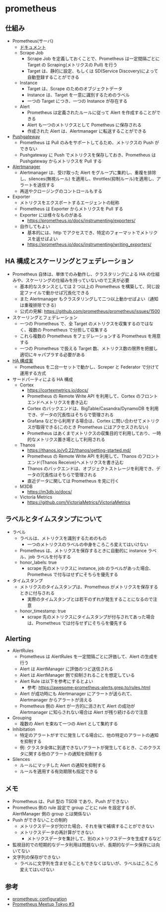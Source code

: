 # prometheus

## 仕組み

- Prometheus(サーバ)
  - [ドキュメント](https://prometheus.io/docs/introduction/overview/)
  - Scrape Job
    - Scrape Job を定義しておくことで、Prometheus は一定間隔ごとに Target の Scraping(メトリクスの Pull) を行う
    - Target は、静的に設定、もしくは SD(Service Discovery)によって自動登録することができる
  - Instance
    - Target は、Scrape のためのオブジェクトデータ
    - Instance は、Target を一意に識別するためのラベル
    - 一つの Target につき、一つの Instance が存在する
  - Alert
    - Prometheus は定義されたルールに従って Alert を作成することができる
    - Alert も一つのメトリクスとして Pometheus に保存される
    - 作成された Alert は、Alertmanager に転送することができる
- [Pushgateway](pushgateway.md)
  - Prometheus は Pull のみをサポートしてるため、メトリクスの Push ができない
  - Pushgateway に Push でメトリクスを保存しておき、Prometheus は Pushgateway からメトリクスを Pull する
- [Alertmanager](alertmanager.md)
  - Alertmanager は、受け取った Alert をグループに集約し、重複を排除し、silences(無視ルール) を適用し、throttles(抑制ルール)を適用し、アラートを送信する
  - 再送やクロージングのコントロールもする
- Exporter
  - メトリクスをエクスポートするエージェントの総称
  - Prometheus は Exporter からメトリクスを Pull する
  - Exporter には様々なものがある
    - https://prometheus.io/docs/instrumenting/exporters/
  - 自作してもよい
    - 基本的には、http でアクセスでき、特定のフォーマットでメトリクスを返せばよい
    - https://prometheus.io/docs/instrumenting/writing_exporters/

## HA 構成とスケーリングとフェデレーション

- Prometheus 自体は、単体でのみ動作し、クラスタリングによる HA の仕組みや、スケーリングの仕組みを持っていないので工夫が必要
  - 基本的なスタンスとしては 2 つ以上の Prometheus を構築して、同じ設定ファイルで動かせば冗長化できる
  - また Alertmanager もクラスタリングして二つ以上動かせばよい（通知は重複排除できる)
  - 公式の見解: https://github.com/prometheus/prometheus/issues/1500
- スケーリングとフェデレーション
  - 一つの Prometheus で、全 Target のメトリクスを収集するのではなく、複数の Prometheus で分担して収集する
  - これら複数の Prometheus をフェデレーションする Prometheus を用意する
  - 一つの Prometheus で扱える Target 数、メトリクス数の限界を把握し適切にキャパプラする必要がある
- [HA 構成案](ha/README.md)
  - Prometheus を二台一セットで動かし、Screper と Federator で分けて運用する方式
- サードパーティによる HA 構成
  - Cortex
    - https://cortexmetrics.io/docs/
    - Prometheus の Remote Write API を利用して、Cortex のフロントエンドへメトリクスを書き込む
    - Cortex のバックエンドは、BigTable/Casandra/DynamoDB を利用でき、データの冗長性はそちらで管理される
    - Grafana などから利用する場合は、Cortex に問い合わせてメトリクスが取得できる(このとき Prometheus にはアクセスされない)
    - Prometheus はあくまでメトリクスの収集目的で利用しており、一時的なメトリクス置き場として利用される
  - Thanos
    - https://thanos.io/v0.22/thanos/getting-started.md/
    - Prometheus の Remote Write API を利用して、Thanos のフロントエンド(Thanos Receive)へメトリクスを書き込む
    - Thanos のバックエンドは、オブジェクトストレージを利用でき、データの冗長性はそちらで管理される
    - 直近データに関しては Prometheus を見に行く
  - M3DB
    - https://m3db.io/docs/
  - Victoria Metrics
    - https://github.com/VictoriaMetrics/VictoriaMetrics

## ラベルとタイムスタンプについて

- ラベル
  - ラベルは、メトリクスを識別するためのもの
    - 一つのメトリクスのラベルの中身をころころ変えてはいけない
  - Prometheus は、メトリクスを保存するときに自動的に instance ラベル、job ラベルを付与する
  - honor_labels: true
    - scrape 先のメトリクスに instance, job のラベルがあった場合、Prometheus で付与はせずにそちらを優先する
- タイムスタンプ
  - メトリクスのタイムスタンプは、Prometheus がメトリクスを保存するときに付与される
    - 実際のタイムスタンプとは若干のずれが発生することになるので注意
  - honor_timestamp: true
    - scrape 先のメトリクスにタイムスタンプが付与されてあった場合は、Prometheus では付与せずにそちらを優先する

## Alerting

- AlertRules
  - Prometheus は AlertRules を一定間隔ごとに評価して、Alert の生成を行う
  - Alert は AlertManager に評価のつど送信される
  - Alert は AlertManager 側で抑制されることを想定している
  - Alert Rule は以下を参考にするとよい
    - 参考: https://awesome-prometheus-alerts.grep.to/rules.html
  - Alert が成功時にも Alertmanager にアラートが送られて、Alertmanager からアラートが消える
  - Prometheus 側の Alert が一方的に消されて Alert の成功が Alertmanager に知らされない場合は Alert が残り続けるので注意
- Grouping
  - 複数の Alert を束ねて一つの Alert として集約する
- Inhibitation
  - 特定のアラートがすでに発生してる場合に、他の特定のアラートの通知を抑制する
  - 例: クラスタ全体に到達できないアラートが発生してるとき、このクラスタに関する他のアラートの通知を抑制する
- Silences
  - ルールにマッチした Alert の通知を抑制する
  - ルールを適用する有効期限も指定できる

## メモ

- Prometheus は、Pull 型の TSDB であり、Push ができない
- Prometheus 側の rule 設定で group ごとに rule を設定するが、AlertManager 側の group とは関係ない
- Push ができないことの制約
  - メトリクスデータが欠けた場合、それを後で補填することができない
  - メトリクスデータの再計算ができない
    - メトリクスデータを集計して、別のメトリクスデータを生成するなど
- 監視目的での短期的なデータ利用は問題ないが、長期的なデータ保存には向いてない
- 文字列の保存ができない
  - ラベルに文字列を含ませることもできなくはないが、ラベルはころころ変えてはいけない

## 参考

- [prometheus: configuration](https://prometheus.io/docs/prometheus/latest/configuration/configuration/)
- [Prometheus Meetup Tokyo #3](https://dev.classmethod.jp/articles/202001-report-prometheus-meetup-tokyo-3/)
